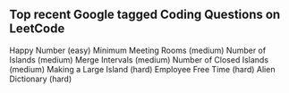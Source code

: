 Top recent Google tagged Coding Questions on LeetCode
---
Happy Number (easy)
Minimum Meeting Rooms (medium)
Number of Islands (medium)
Merge Intervals (medium)
Number of Closed Islands (medium)
Making a Large Island (hard)
Employee Free Time (hard)
Alien Dictionary (hard)